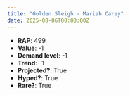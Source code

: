 ```yaml
---
title: "Golden Sleigh - Mariah Carey"
date: 2025-08-06T00:00:00Z
---
```

- **RAP**: 499
- **Value**: -1
- **Demand level**: -1
- **Trend**: -1
- **Projected?**: True
- **Hyped?**: True
- **Rare?**: True
